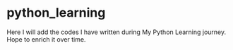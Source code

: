 # python_learning
Here I will add the codes I have written during My Python Learning journey. Hope to enrich it over time.
